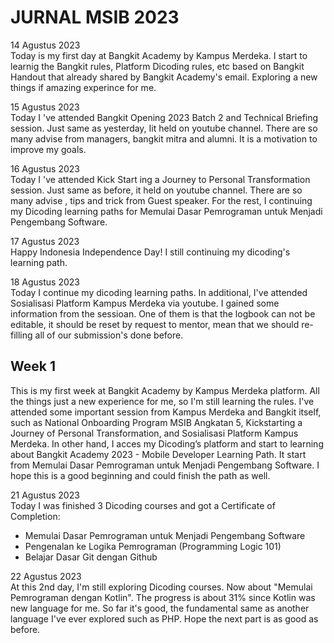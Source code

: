 # JURNAL MSIB 2023

14 Agustus 2023 \
Today is my first day at Bangkit Academy by Kampus Merdeka. I start to learnig the Bangkit rules, Platform Dicoding rules, etc based on Bangkit Handout that already shared by Bangkit Academy's email. Exploring a new things if amazing experince for me.

15 Agustus 2023 \
Today I 've attended Bangkit Opening 2023 Batch 2 and Technical Briefing session. Just same as yesterday,  Iit held on youtube channel. There are so many advise from managers, bangkit mitra and alumni. It is a motivation to improve my goals.

16 Agustus 2023 \
Today I 've attended Kick Start ing a Journey to Personal Transformation session. Just same as before,  it held on youtube channel. There are so many advise , tips and trick from  Guest speaker. For the rest, I continuing my Dicoding learning paths for Memulai Dasar Pemrograman untuk Menjadi Pengembang Software.

17 Agustus 2023 \
Happy  Indonesia Independence Day! I still continuing my dicoding's learning path.

18 Agustus 2023 \
Today I continue my dicoding learning paths. In additional, I've attended Sosialisasi Platform Kampus Merdeka via youtube. I gained some information from the sessioan. One of them is that the logbook can not be editable, it should be reset by request to mentor, mean that we should re-filling all of our submission's done before.

## Week 1
This is my first week at Bangkit Academy by Kampus Merdeka platform. All the things just a new experience for me, so I'm still learning  the rules. I've attended some important session from Kampus Merdeka and Bangkit itself, such as National Onboarding Program MSIB Angkatan 5, Kickstarting a Journey of Personal Transformation, and Sosialisasi Platform Kampus Merdeka.
In other hand, I acces my Dicoding’s platform and start to learning about Bangkit Academy 2023 -  Mobile Developer Learning Path. It start from Memulai Dasar Pemrograman untuk Menjadi Pengembang Software. I hope this is a good beginning and could finish the path as well.

21 Agustus 2023 \
Today I was finished 3 Dicoding courses and got a Certificate of Completion:
  - Memulai Dasar Pemrograman untuk Menjadi Pengembang Software
  - Pengenalan ke Logika Pemrograman (Programming Logic 101)
  - Belajar Dasar Git dengan Github

22 Agustus 2023 \
At this 2nd day, I'm still exploring Dicoding courses. Now about "Memulai Pemrograman dengan Kotlin". The progress is about 31% since Kotlin was new  language for me. So far it's good, the fundamental same as another language I've ever explored such as PHP. Hope the next part is as good as before.
